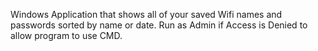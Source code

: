 Windows Application that shows all of your saved Wifi names and passwords sorted by name or date. Run as Admin if Access is Denied to allow program to use CMD.
